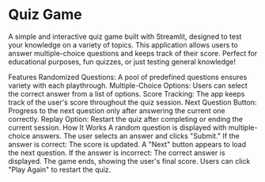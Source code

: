 # Quiz Game 
A simple and interactive quiz game built with Streamlit, designed to test your knowledge on a variety of topics. This application allows users to answer multiple-choice questions and keeps track of their score. Perfect for educational purposes, fun quizzes, or just testing general knowledge!

Features
Randomized Questions: A pool of predefined questions ensures variety with each playthrough.
Multiple-Choice Options: Users can select the correct answer from a list of options.
Score Tracking: The app keeps track of the user's score throughout the quiz session.
Next Question Button: Progress to the next question only after answering the current one correctly.
Replay Option: Restart the quiz after completing or ending the current session.
How It Works
A random question is displayed with multiple-choice answers.
The user selects an answer and clicks "Submit."
If the answer is correct:
The score is updated.
A "Next" button appears to load the next question.
If the answer is incorrect:
The correct answer is displayed.
The game ends, showing the user's final score.
Users can click "Play Again" to restart the quiz.
